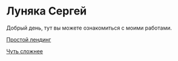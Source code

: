 

# Луняка Сергей

Добрый день, тут вы можете ознакомиться с моими работами.

[Простой лендинг](https://lunyak.github.io/Lending_simple/ "Простой лендинг")

[Чуть сложнее](https://lunyak.github.io/ActiveBox/ "Чуть сложнее")
